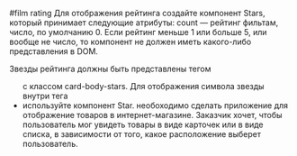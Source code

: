 #film rating
 Для отображения рейтинга создайте компонент Stars, который принимает следующие атрибуты:
count — рейтинг фильтам, число, по умолчанию 0.
Если рейтинг меньше 1 или больше 5, или вообще не число, то компонент не должен иметь какого-либо представления в DOM.

Звезды рейтинга должны быть представлены тегом <ul> с классом card-body-stars. Для отображения символа звезды внутри тега <li> используйте компонент Star.
 необоходимо сделать приложение для отображение товаров в интернет-магазине. Заказчик хочет, чтобы пользователь мог увидеть товары в виде карточек или в виде списка, в зависимости от того, какое расположение выберет пользователь.

